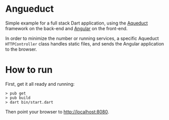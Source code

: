 # Angueduct
Simple example for a full stack Dart application, using the [Aqueduct]("https://aqueduct.io/") framework on the back-end and [Angular]("https://webdev.dartlang.org/angular/guide") on the front-end.

In order to minimize the number or running services, a specific Aqueduct `HTTPController` class handles static files, and sends the Angular application to the browser.

# How to run

First, get it all ready and running:
```shell
> pub get
> pub build
> dart bin/start.dart
```

Then point your browser to [http://localhost:8080](http://localhost:8080).